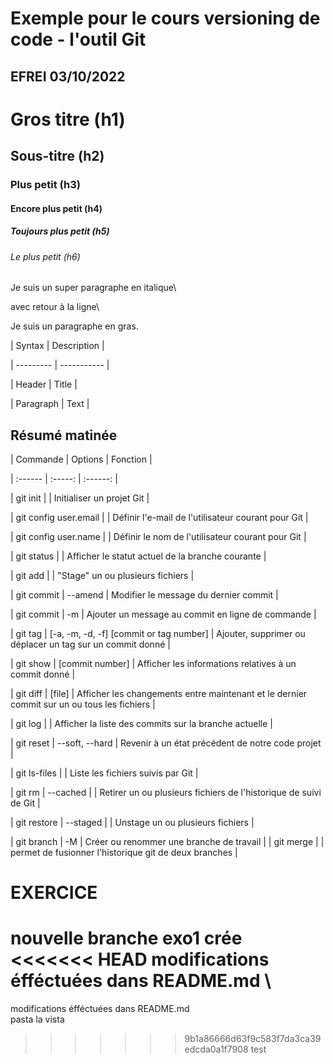 # Exemple pour le cours versioning de code - l'outil Git

## EFREI 03/10/2022



# Gros titre (h1)

## Sous-titre (h2)

### Plus petit (h3)

#### Encore plus petit (h4)

##### Toujours plus petit (h5)

###### Le plus petit (h6)



Je suis un super paragraphe en italique\

avec retour à la ligne\

Je suis un paragraphe en gras.




| Syntax    | Description |

| --------- | ----------- |

| Header    | Title       |

| Paragraph | Text        |

## Résumé matinée



| Commande | Options | Fonction |

| :------ | :-----: | :------: |

| git init | | Initialiser un projet Git |

| git config user.email | | Définir l'e-mail de l'utilisateur courant pour Git |

| git config user.name | | Définir le nom de l'utilisateur courant pour Git |

| git status | | Afficher le statut actuel de la branche courante |

| git add | | "Stage" un ou plusieurs fichiers |

| git commit | --amend | Modifier le message du dernier commit |

| git commit | -m | Ajouter un message au commit en ligne de commande |

| git tag | [-a, -m, -d, -f] [commit or tag number] | Ajouter, supprimer ou déplacer un tag sur un commit donné |

| git show | [commit number] | Afficher les informations relatives à un commit donné |

| git diff | [file] | Afficher les changements entre maintenant et le dernier commit sur un ou tous les fichiers |

| git log | | Afficher la liste des commits sur la branche actuelle |

| git reset | --soft, --hard | Revenir à un état précédent de notre code projet |

| git ls-files | | Liste les fichiers suivis par Git |

| git rm | --cached | | Retirer un ou plusieurs fichiers de l'historique de suivi de Git |

| git restore | --staged | | Unstage un ou plusieurs fichiers |

| git branch | -M | Créer ou renommer une branche de travail |
| git merge | | permet de fusionner l'historique git de deux branches |
# EXERCICE
nouvelle branche exo1 crée \
<<<<<<< HEAD
modifications éfféctuées dans README.md \
=======
modifications éfféctuées dans README.md \
pasta la vista
>>>>>>> 9b1a86666d63f9c583f7da3ca39edcda0a1f7908
test